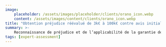 ```yaml
---
image:
    placeholder: /assets/images/placeholder/clients/orano_icon.webp
    content: /assets/images/content/clients/orano_icon.webp
title: "Obtention préjudice réévalué de 3k€ à 100k€ contre avis initial de l’expert d’assurance"
summary: >-
    Reconnaissance de préjudice et de l’applicabilité de la garantie décennale par contestation point par point d’un rapport d’expertise d’un laboratoire international sur les causes de corrosion de réseaux étendus ECS => passage d’une indemnisation de 2,5 à 100k€.
tags: [expert-assessment]
---
```

